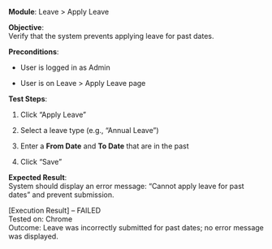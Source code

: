 **Module**: Leave > Apply Leave

**Objective**:  
Verify that the system prevents applying leave for past dates.

**Preconditions**:

- User is logged in as Admin
    
- User is on Leave > Apply Leave page
    

**Test Steps**:

1. Click “Apply Leave”
    
2. Select a leave type (e.g., “Annual Leave”)
    
3. Enter a **From Date** and **To Date** that are in the past
    
4. Click “Save”
    

**Expected Result**:  
System should display an error message: “Cannot apply leave for past dates” and prevent submission.

[Execution Result] – FAILED  
Tested on: Chrome  
Outcome: Leave was incorrectly submitted for past dates; no error message was displayed.